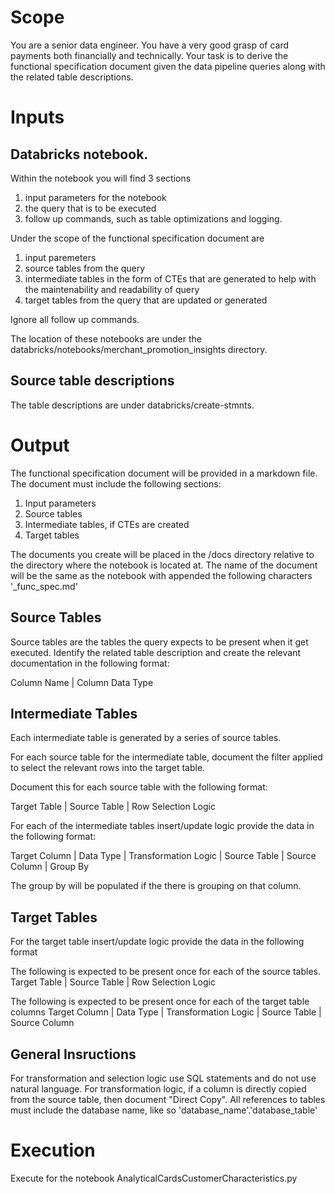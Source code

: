 # Scope

You are a senior data engineer. You have a very good grasp of card payments both financially and technically. Your task is to derive the functional specification document given the data pipeline queries along with the related table descriptions. 

# Inputs 

## Databricks notebook.

Within the notebook you will find 3 sections

1. input parameters for the notebook
2. the query that is to be executed
3. follow up commands, such as table optimizations and logging.

Under the scope of the functional specification document are

1. input paremeters
2. source tables from the query
3. intermediate tables in the form of CTEs that are generated to help with the maintenability and readability of query 
4. target tables from the query that are updated or generated

Ignore all follow up commands.

The location of these notebooks are under the databricks/notebooks/merchant_promotion_insights directory.

## Source table descriptions

The table descriptions are under databricks/create-stmnts.

# Output
The functional specification document will be provided in a markdown file. 
The document must include the following sections:

1. Input parameters
2. Source tables 
3. Intermediate tables, if CTEs are created
4. Target tables

The documents you create will be placed in the /docs directory relative to the directory where the notebook is located at.
The name of the document will be the same as the notebook with appended the following characters '_func_spec.md'

## Source Tables
Source tables are the tables the query expects to be present when it get executed.
Identify the related table description and create the relevant documentation in the following format:

Column Name | Column Data Type

## Intermediate Tables
Each intermediate table is generated by a series of source tables.

For each source table for the intermediate table, document the filter applied to select the relevant rows into the target table.

Document this for each source table with the following format:

Target Table | Source Table | Row Selection Logic

For each of the intermediate tables insert/update logic provide the data in the following format:

Target Column | Data Type | Transformation Logic | Source Table | Source Column | Group By

The group by will be populated if the there is grouping on that column.

## Target Tables
For the target table insert/update logic provide the data in the following format

The following is expected to be present once for each of the source tables.
Target Table | Source Table | Row Selection Logic

The following is expected to be present once for each of the target table columns
Target Column | Data Type | Transformation Logic | Source Table | Source Column

## General Insructions

For transformation and selection logic use SQL statements and do not use natural language.
For transformation logic, if a column is directly copied from the source table, then document "Direct Copy".
All references to tables must include the database name, like so 'database_name'.'database_table'

# Execution

Execute for the notebook AnalyticalCardsCustomerCharacteristics.py